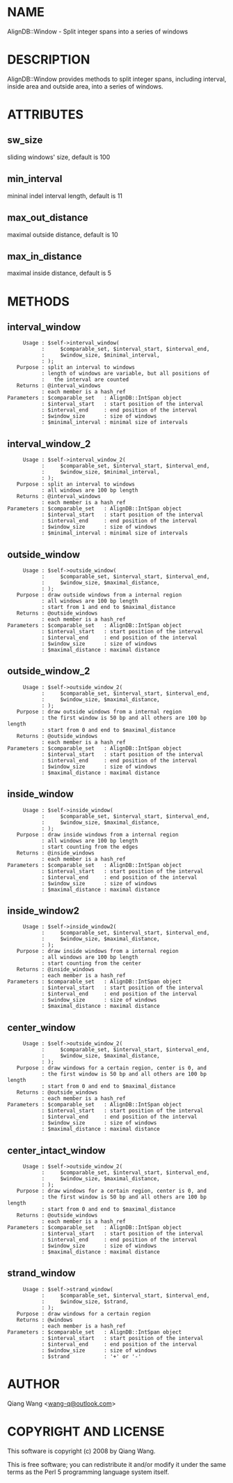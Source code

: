 # NAME

AlignDB::Window - Split integer spans into a series of windows

# DESCRIPTION

AlignDB::Window provides methods to split integer spans, including interval, inside area and outside area, into a series of windows.

# ATTRIBUTES

## sw\_size

sliding windows' size, default is 100

## min\_interval

mininal indel interval length, default is 11

## max\_out\_distance

maximal outside distance, default is 10

## max\_in\_distance

maximal inside distance, default is 5

# METHODS

## interval\_window

         Usage : $self->interval_window(
               :     $comparable_set, $interval_start, $interval_end,
               :     $window_size, $minimal_interval,
               : );
       Purpose : split an interval to windows
               : length of windows are variable, but all positions of
               :   the interval are counted
       Returns : @interval_windows
               : each member is a hash_ref
    Parameters : $comparable_set   : AlignDB::IntSpan object
               : $interval_start   : start position of the interval
               : $interval_end     : end position of the interval
               : $window_size      : size of windows
               : $minimal_interval : minimal size of intervals

## interval\_window\_2

         Usage : $self->interval_window_2(
               :     $comparable_set, $interval_start, $interval_end,
               :     $window_size, $minimal_interval,
               : );
       Purpose : split an interval to windows
               : all windows are 100 bp length
       Returns : @interval_windows
               : each member is a hash_ref
    Parameters : $comparable_set   : AlignDB::IntSpan object
               : $interval_start   : start position of the interval
               : $interval_end     : end position of the interval
               : $window_size      : size of windows
               : $minimal_interval : minimal size of intervals

## outside\_window

         Usage : $self->outside_window(
               :     $comparable_set, $interval_start, $interval_end,
               :     $window_size, $maximal_distance,
               : );
       Purpose : draw outside windows from a internal region
               : all windows are 100 bp length
               : start from 1 and end to $maximal_distance
       Returns : @outside_windows
               : each member is a hash_ref
    Parameters : $comparable_set   : AlignDB::IntSpan object
               : $interval_start   : start position of the interval
               : $interval_end     : end position of the interval
               : $window_size      : size of windows
               : $maximal_distance : maximal distance

## outside\_window\_2

         Usage : $self->outside_window_2(
               :     $comparable_set, $interval_start, $interval_end,
               :     $window_size, $maximal_distance,
               : );
       Purpose : draw outside windows from a internal region
               : the first window is 50 bp and all others are 100 bp length
               : start from 0 and end to $maximal_distance
       Returns : @outside_windows
               : each member is a hash_ref
    Parameters : $comparable_set   : AlignDB::IntSpan object
               : $interval_start   : start position of the interval
               : $interval_end     : end position of the interval
               : $window_size      : size of windows
               : $maximal_distance : maximal distance

## inside\_window

         Usage : $self->inside_window(
               :     $comparable_set, $interval_start, $interval_end,
               :     $window_size, $maximal_distance,
               : );
       Purpose : draw inside windows from a internal region
               : all windows are 100 bp length
               : start counting from the edges
       Returns : @inside_windows
               : each member is a hash_ref
    Parameters : $comparable_set   : AlignDB::IntSpan object
               : $interval_start   : start position of the interval
               : $interval_end     : end position of the interval
               : $window_size      : size of windows
               : $maximal_distance : maximal distance

## inside\_window2

         Usage : $self->inside_window2(
               :     $comparable_set, $interval_start, $interval_end,
               :     $window_size, $maximal_distance,
               : );
       Purpose : draw inside windows from a internal region
               : all windows are 100 bp length
               : start counting from the center
       Returns : @inside_windows
               : each member is a hash_ref
    Parameters : $comparable_set   : AlignDB::IntSpan object
               : $interval_start   : start position of the interval
               : $interval_end     : end position of the interval
               : $window_size      : size of windows
               : $maximal_distance : maximal distance

## center\_window

         Usage : $self->outside_window_2(
               :     $comparable_set, $interval_start, $interval_end,
               :     $window_size, $maximal_distance,
               : );
       Purpose : draw windows for a certain region, center is 0, and
               : the first window is 50 bp and all others are 100 bp length
               : start from 0 and end to $maximal_distance
       Returns : @outside_windows
               : each member is a hash_ref
    Parameters : $comparable_set   : AlignDB::IntSpan object
               : $interval_start   : start position of the interval
               : $interval_end     : end position of the interval
               : $window_size      : size of windows
               : $maximal_distance : maximal distance

## center\_intact\_window

         Usage : $self->outside_window_2(
               :     $comparable_set, $interval_start, $interval_end,
               :     $window_size, $maximal_distance,
               : );
       Purpose : draw windows for a certain region, center is 0, and
               : the first window is 50 bp and all others are 100 bp length
               : start from 0 and end to $maximal_distance
       Returns : @outside_windows
               : each member is a hash_ref
    Parameters : $comparable_set   : AlignDB::IntSpan object
               : $interval_start   : start position of the interval
               : $interval_end     : end position of the interval
               : $window_size      : size of windows
               : $maximal_distance : maximal distance

## strand\_window

         Usage : $self->strand_window(
               :     $comparable_set, $interval_start, $interval_end,
               :     $window_size, $strand,
               : );
       Purpose : draw windows for a certain region
       Returns : @windows
               : each member is a hash_ref
    Parameters : $comparable_set   : AlignDB::IntSpan object
               : $interval_start   : start position of the interval
               : $interval_end     : end position of the interval
               : $window_size      : size of windows
               : $strand           : '+' or '-'

# AUTHOR

Qiang Wang &lt;wang-q@outlook.com>

# COPYRIGHT AND LICENSE

This software is copyright (c) 2008 by Qiang Wang.

This is free software; you can redistribute it and/or modify it under
the same terms as the Perl 5 programming language system itself.
